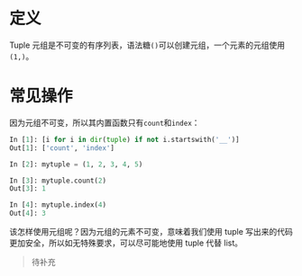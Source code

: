 # 定义

Tuple 元组是不可变的有序列表，语法糖`()`可以创建元组，一个元素的元组使用`(1,)`。

# 常见操作

因为元组不可变，所以其内置函数只有`count`和`index`：

```python
In [1]: [i for i in dir(tuple) if not i.startswith('__')]
Out[1]: ['count', 'index']

In [2]: mytuple = (1, 2, 3, 4, 5)

In [3]: mytuple.count(2)
Out[3]: 1

In [4]: mytuple.index(4)
Out[4]: 3
```

该怎样使用元组呢？因为元组的元素不可变，意味着我们使用 tuple 写出来的代码更加安全，所以如无特殊要求，可以尽可能地使用 tuple 代替 list。

> 待补充
